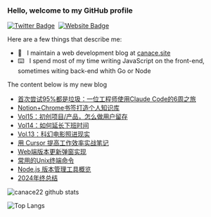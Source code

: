 ### Hello, welcome to my GitHub profile

[![Twitter Badge](https://img.shields.io/badge/-@Canace22-1ca0f1?style=flat-square&labelColor=1ca0f1&logo=twitter&logoColor=white&link=https://twitter.com/CanaceSteve)](https://twitter.com/CanaceSteve)&nbsp;&nbsp;[![Website Badge](https://img.shields.io/badge/-canace.site-0d3b73?style=flat-square&logo=website&logoColor=white&link=https://canace.site/)](https://canace.site/)

Here are a few things that describe me:

- 📝&nbsp;&nbsp; I maintain a web development blog at [canace.site](https://canace.site/)
- ⌨️&nbsp;&nbsp; I spend most of my time writing JavaScript on the front-end, sometimes witing back-end whith Go or Node

The content below is my new blog

<!-- BLOG-POST-LIST:START -->
- [首次尝试95%都是垃圾：一位工程师使用Claude Code的6周之旅](https://canace.site/translateUseClaudeCode/)
- [Notion+Chrome书签打造个人知识库](https://canace.site/%E4%B8%AA%E4%BA%BA%E7%9F%A5%E8%AF%86%E5%BA%93/)
- [Vol15：初创项目/产品，怎么做用户留存](https://canace.site/issue-15/)
- [Vol14：如何延长下班时间](https://canace.site/issue-14/)
- [Vol.13：科幻电影照进现实](https://canace.site/issue-13/)
- [用 Cursor 提高工作效率实战笔记](https://canace.site/%E7%94%A8cursor%E6%8F%90%E9%AB%98%E5%B7%A5%E4%BD%9C%E6%95%88%E7%8E%87%E5%AE%9E%E6%88%98%E7%AC%94%E8%AE%B0/)
- [Web端版本更新弹窗实现](https://canace.site/%E7%BD%91%E9%A1%B5%E7%89%88%E6%9C%AC%E6%9B%B4%E6%96%B0%E5%BC%B9%E7%AA%97%E5%AE%9E%E7%8E%B0/)
- [常用的Unix终端命令](https://canace.site/%E5%B8%B8%E7%94%A8%E7%BB%88%E7%AB%AF%E5%91%BD%E4%BB%A4/)
- [Node.js 版本管理工具概览](https://canace.site/node%E7%89%88%E6%9C%AC%E7%AE%A1%E7%90%86/)
- [2024年终总结](https://canace.site/2024%E5%B9%B4%E7%BB%88%E6%80%BB%E7%BB%93/)
<!-- BLOG-POST-LIST:END -->

![canace22 github stats](https://github-readme-stats.vercel.app/api?username=canace22&count_private=true&show_icons=true&theme=vue)

![Top Langs](https://github-readme-stats.vercel.app/api/top-langs/?username=canace22&count_private=true&layout=compact)



